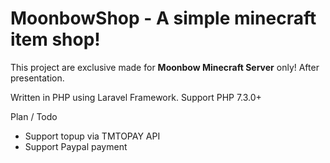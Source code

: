 <h1>MoonbowShop - A simple minecraft item shop!</h1>
<p>
    This project are exclusive made for <b>Moonbow Minecraft Server</b> only! After presentation.
    
    

<p>
Written in PHP using Laravel Framework.
Support PHP 7.3.0+
</p>

<p>
Plan / Todo
<ul>
    <li>Support topup via TMTOPAY API</li>
    <li>Support Paypal payment</li>
</ul>
</p>

